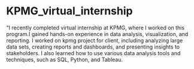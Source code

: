 # KPMG_virtual_internship
"I recently completed virtual internship at KPMG, where I worked on this program.I gained hands-on experience in data analysis, visualization, and reporting. I worked on kpmg project for client, including analyzing large data sets, creating reports and dashboards, and presenting insights to stakeholders. I also learned how to use various data analysis tools and techniques, such as SQL, Python, and Tableau.
